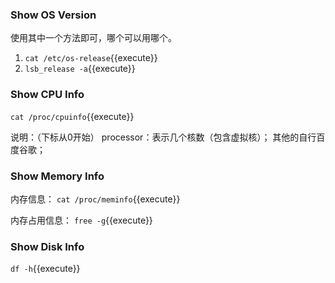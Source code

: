 ### Show OS Version

使用其中一个方法即可，哪个可以用哪个。

1. `cat /etc/os-release`{{execute}}
2. `lsb_release -a`{{execute}}


### Show CPU Info

`cat /proc/cpuinfo`{{execute}}

说明：（下标从0开始）
processor：表示几个核数（包含虚拟核）；
其他的自行百度谷歌；

### Show Memory Info

内存信息：
`cat /proc/meminfo`{{execute}}

内存占用信息：
`free -g`{{execute}}

### Show Disk Info

`df -h`{{execute}}
